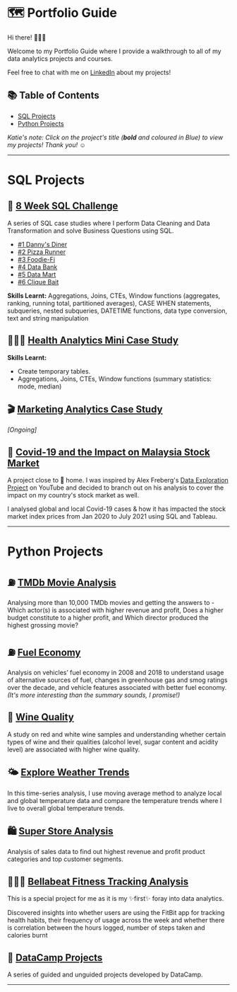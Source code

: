 # 🗺 Portfolio Guide

Hi there! 🙋🏻‍♀️

Welcome to my Portfolio Guide where I provide a walkthrough to all of my data analytics projects and courses.

Feel free to chat with me on [LinkedIn](https://www.linkedin.com/in/katiehuangx/) about my projects!

## 📚 Table of Contents

- [SQL Projects](#sql-projects)
- [Python Projects](#python-projects)

_Katie's note: Click on the project's title (**bold** and coloured in Blue) to view my projects! Thank you! ☺️_
***

# SQL Projects

## 🥑 [8 Week SQL Challenge](https://github.com/katiehuangx/8-Week-SQL-Challenge)

A series of SQL case studies where I perform Data Cleaning and Data Transformation and solve Business Questions using SQL. 

- [#1 Danny's Diner](https://github.com/katiehuangx/8-Week-SQL-Challenge/tree/main/Case%20Study%20%231%20-%20Danny's%20Diner)
- [#2 Pizza Runner](https://github.com/katiehuangx/8-Week-SQL-Challenge/tree/main/Case%20Study%20%232%20-%20Pizza%20Runner)
- [#3 Foodie-Fi](https://github.com/katiehuangx/8-Week-SQL-Challenge/blob/main/Case%20Study%20%233%20-%20Foodie-Fi)
- [#4 Data Bank](https://github.com/katiehuangx/8-Week-SQL-Challenge/blob/main/Case%20Study%20%234%20-%20Data%20Bank)
- [#5 Data Mart](https://github.com/katiehuangx/8-Week-SQL-Challenge/blob/main/Case%20Study%20%235%20-%20Data%20Mart)
- [#6 Clique Bait](https://github.com/katiehuangx/8-Week-SQL-Challenge/tree/main/Case%20Study%20%236%20-%20Clique%20Bait)

**Skills Learnt:** 
Aggregations, Joins, CTEs, Window functions (aggregates, ranking, running total, partitioned averages), CASE WHEN statements, subqueries, nested subqueries, DATETIME functions, data type conversion, text and string manipulation

## 👩🏻‍⚕️ [Health Analytics Mini Case Study](https://github.com/katiehuangx/Serious-SQL-Apprenticeship/blob/main/Health%20Analytics%20Mini%20Case%20Study.md)

**Skills Learnt:** 
- Create temporary tables.
- Aggregations, Joins, CTEs, Window functions (summary statistics: mode, median)

## 🎬 [Marketing Analytics Case Study](https://github.com/katiehuangx/Serious-SQL-Apprenticeship/blob/main/Marketing%20Analytics%20Case%20Study.md) 
_[Ongoing]_

## 🦠 [Covid-19 and the Impact on Malaysia Stock Market](https://github.com/katiehuangx/Covid-19-and-Impact-on-Malaysia-stock-market)

A project close to 🏡 home. I was inspired by Alex Freberg's [Data Exploration Project](https://www.youtube.com/watch?v=qfyynHBFOsM&list=PLUaB-1hjhk8H48Pj32z4GZgGWyylqv85f&index=1) on YouTube and decided to branch out on his analysis to cover the impact on my country's stock market as well.

I analysed global and local Covid-19 cases & how it has impacted the stock market index prices from Jan 2020 to July 2021 using SQL and Tableau. 

***

# Python Projects

## ⛽️ [TMDb Movie Analysis](https://github.com/katiehuangx/Udacity-Data-Analyst-Nanodegree/blob/main/Project%202%20-%20TMDB%20Movie%20Analysis.ipynb)

Analysing more than 10,000 TMDb movies and getting the answers to - Which actor(s) is associated with higher revenue and profit, Does a higher budget constitute to a higher profit, and Which director produced the highest grossing movie?

## ⛽️ [Fuel Economy](https://github.com/katiehuangx/Udacity-Data-Analyst-Nanodegree/blob/main/Case%20Study%202%20-%20Fuel%20Economy.ipynb)

Analysis on vehicles’ fuel economy in 2008 and 2018 to understand usage of alternative sources of fuel, changes in greenhouse gas and smog ratings over the decade, and vehicle features associated with better fuel economy. _(It's more interesting than the summary sounds, I promise!)_

## 🍷 [Wine Quality](https://github.com/katiehuangx/Udacity-Data-Analyst-Nanodegree/blob/main/Case%20Study%201%20-%20Analysing%20Wine%20Quality.ipynb)

A study on red and white wine samples and understanding whether certain types of wine and their qualities (alcohol level, sugar content and acidity level) are associated with higher wine quality.

## 🌤 [Explore Weather Trends](https://github.com/katiehuangx/Udacity-Data-Analyst-Nanodegree/blob/main/Project%201%20-%20Explore%20Weather%20Trends.ipynb)

In this time-series analysis, I use moving average method to analyze local and global temperature data and compare the temperature trends where I live to overall global temperature trends.

## 🛍 [Super Store Analysis](https://github.com/katiehuangx/Super-Store-Analysis/blob/main/Super_Store_Analysis.ipynb)

Analysis of sales data to find out highest revenue and profit product categories and top customer segments.

## 🏃🏻‍♀️ [Bellabeat Fitness Tracking Analysis](https://github.com/katiehuangx/Google-Data-Analytics-Capstone/blob/main/bellabeat-data-analysis.ipynb)

This is a special project for me as it is my ✨first✨ foray into data analytics. 

Discovered insights into whether users are using the FitBit app for tracking health habits, their frequency of usage across the week and whether there is correlation between the hours logged, number of steps taken and calories burnt

## 🌱 [DataCamp Projects](https://github.com/katiehuangx/DataCamp-Projects)

A series of guided and unguided projects developed by DataCamp.

***
